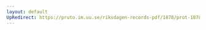 ```yaml
---
layout: default
UpRedirect: https://pruto.im.uu.se/riksdagen-records-pdf/1878/prot-1878--ak--058/prot-1878--ak--058_038.pdf
---
```

